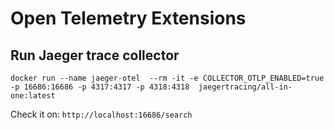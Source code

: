 ﻿# Open Telemetry Extensions


## Run Jaeger trace collector

``` docker
docker run --name jaeger-otel  --rm -it -e COLLECTOR_OTLP_ENABLED=true -p 16686:16686 -p 4317:4317 -p 4318:4318  jaegertracing/all-in-one:latest
```

Check it on: `http://localhost:16686/search`
